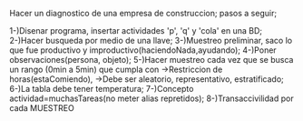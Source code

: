 Hacer un diagnostico de una empresa de construccion; pasos a seguir;

1-)Disenar programa, insertar actividades 'p', 'q' y 'cola' en una BD; 2-)Hacer busqueda por medio de una llave; 3-)Muestreo preliminar, saco lo que fue productivo y improductivo(haciendoNada,ayudando); 4-)Poner observaciones(persona, objeto); 5-)Hacer muestreo cada vez que se busca un rango (0min a 5min) que cumpla con ->Restriccion de horas(estaComiendo), ->Debe ser aleatorio, representativo, estratificado; 6-)La tabla debe tener temperatura; 7-)Concepto actividad=muchasTareas(no meter alias repretidos); 8-)Transaccivilidad por cada MUESTREO
